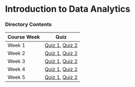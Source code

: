 # Introduction to Data Analytics

### Directory Contents

| Course Week | Quiz|
| :--- | :---: |
| Week 1 | [Quiz 1](), [Quiz 2]() |
| Week 2 | [Quiz 1](), [Quiz 2]() |
| Week 3 | [Quiz 1](), [Quiz 2]() |
| Week 4 | [Quiz 1](), [Quiz 2]() |
| Week 5 | [Quiz 1](), [Quiz 2]() |

